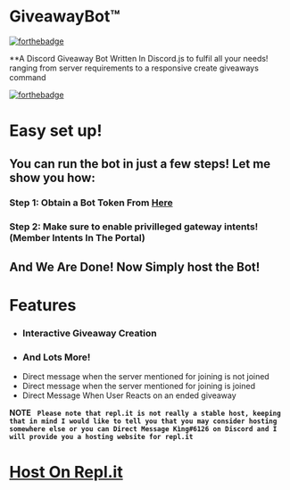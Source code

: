 # GiveawayBot™
[![forthebadge](https://forthebadge.com/images/badges/made-with-javascript.svg)](https://forthebadge.com)

**A Discord Giveaway Bot Written In Discord.js to fulfil all your needs! ranging from server requirements to a responsive create giveaways command

[![forthebadge](https://forthebadge.com/images/badges/it-works-why.svg)](https://forthebadge.com)

# Easy set up!

## You can run the bot in just a few steps! Let me show you how:
### Step 1: Obtain a Bot Token From [Here](https://discord.com/developers)
### Step 2: Make sure to enable privilleged gateway intents! (Member Intents In The Portal)
## And We Are Done! Now Simply host the Bot!

# Features 
- ### Interactive Giveaway Creation
- ### And Lots More!
- Direct message when the server mentioned for joining is not joined
- Direct message when the server mentioned for joining is joined 
- Direct Message When User Reacts on an ended giveaway

**NOTE**
**`` Please note that repl.it is not really a stable host, keeping that in mind I would like to tell you that you may consider hosting somewhere else or you can Direct Message Kìng#6126 on Discord and I will provide you a hosting website for repl.it``**

# [Host On Repl.it](https://github.com/CxtrollerFN/giveawaybot)
